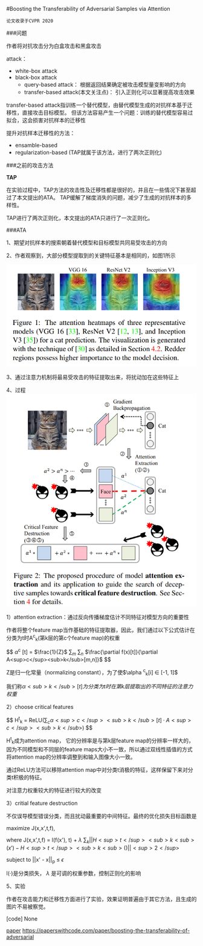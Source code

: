 #Boosting the Transferability of Adversarial Samples via Attention

`论文收录于CVPR 2020`

###问题

作者将对抗攻击分为白盒攻击和黑盒攻击

attack：
  - white-box attack
  - black-box attack
    - query-based attack： 根据返回结果确定被攻击模型量变影响的方向
    - transfer-based attack(本文关注点)： 引入正则化可以显著提高攻击效果
  
transfer-based attack指训练一个替代模型，由替代模型生成的对抗样本基于迁移性，直接攻击目标模型。
但该方法容易产生一个问题：训练的替代模型容易过拟合，这会损害对抗样本的迁移性

提升对抗样本迁移性的方法：
  - ensamble-based
  - regularization-based (TAP就属于该方法，进行了两次正则化)

###之前的攻击方法

**TAP**

在实验过程中，TAP方法的攻击性及迁移性都是很好的，并且在一些情况下甚至超过了本文提出的ATA。
TAP缓解了梯度消失的问题，减少了生成的对抗样本的多样性。

TAP进行了两次正则化，本文提出的ATA只进行了一次正则化。

###ATA

1、期望对抗样本的搜索朝着替代模型和目标模型共同易受攻击的方向

2、作者观察到，大部分模型提取到的关键特征基本是相同的，如图1所示

![img_1.png](../img/img_1.png)

3、通过注意力机制将最易受攻击的特征提取出来，将扰动加在这些特征上

4、过程
![img_2.png](../img/img_2.png)

1）attention extraction：通过反向传播梯度估计不同特征对模型方向的重要性

作者将整个feature map当作基础的特征提取器，因此，我们通过以下公式估计在分类为t时A<sup>c</sup><sub>k</sub>(第k层的第c个feature map)的权重

$$ $\alpha$<sup>c</sup><sub></sub> [t] = $\frac{1}{Z}$ $\sum_{m}$ $\sum_{n}$ $\frac{\partial f(x)[t]}{\partial A<sup>c</sup><sub>k</sub>[m,n]}$ $$

Z是归一化常量（normalizing constant），为了使$\alpha <sup>c</sup><sub>k</sub>[i] $\in$ [-1, 1]$

我们称$\alpha <sub>k</sub> [t] 为分类为t时在第k层提取出的不同特征的注意力权重$

2）choose critical features

$$ H<sup>t</sup><sub>k</sub> = ReLU($\sum_{c} \alpha <sup>c</sup><sub>k</sub>[t]·A<sup>c</sup><sub>k</sub>$) $$

H<sup>t</sup><sub>k</sub>成为attention map， 它的分辨率是与第k层feature map的分辨率一样大的，因为不同模型和不同层的feature maps大小不一致，所以通过双线性插值的方式
将attention map的分辨率调整到和输入图像大小一致。

通过ReLU方法可以移除attention map中对分类t消极的特征，这样保留下来对分类t积极的特征。

对注意力权重较大的特征进行较大的改变

3）critial feature destruction

不仅误导模型错误分类，而且扰动最重要的中间特征。最终的优化损失目标函数是

maximize J(x,x',t,f),

where J(x,x',t,f) = l(f(x'), t) + $\lambda$ $\sum_{k} ||H<sup>t</sup><sub>k<sub>(x') - H<sup>t</sup><sub>k<sub>()||<sup>2</sup>$

subject to ||x' - x||<sub>p</sub> $\leq$ $\epsilon$

l(·)是分类损失， $\lambda$ 是可调的权重参数，控制正则化的影响

5、实验

作者在攻击能力和迁移性方面进行了实验，效果证明普遍由于其它方法，且生成的图片不易被察觉。


[code] None

[paper](https://paperswithcode.com/paper/boosting-the-transferability-of-adversarial) https://paperswithcode.com/paper/boosting-the-transferability-of-adversarial
